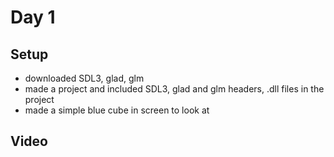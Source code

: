 # Day 1

## Setup

- downloaded SDL3, glad, glm
- made a project and included SDL3, glad and glm headers, .dll files in the project
- made a simple blue cube in screen to look at

## Video


